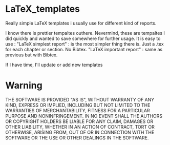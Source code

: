 LaTeX_templates
===============

Really simple LaTeX templates i usually use for different kind of reports. 

I know there is prettier tempaltes outhere. Nevermind, these are tempaltes I did quickly and wanted to save somewhere for further usage.
It is easy to use :
"LaTeX simplest report" : is the most simpler thing there is. Just a .tex for each chapter or section. No Bibtex.
"LaTeX important report" : same as previous but with  Bibtex.

If I have time, I'll update or add new templates

Warning
=====
THE SOFTWARE IS PROVIDED "AS IS", WITHOUT WARRANTY OF ANY KIND, EXPRESS OR IMPLIED, INCLUDING BUT NOT LIMITED TO THE WARRANTIES OF MERCHANTABILITY, FITNESS FOR A PARTICULAR PURPOSE AND NONINFRINGEMENT. IN NO EVENT SHALL THE AUTHORS OR COPYRIGHT HOLDERS BE LIABLE FOR ANY CLAIM, DAMAGES OR OTHER LIABILITY, WHETHER IN AN ACTION OF CONTRACT, TORT OR OTHERWISE, ARISING FROM, OUT OF OR IN CONNECTION WITH THE SOFTWARE OR THE USE OR OTHER DEALINGS IN THE SOFTWARE.